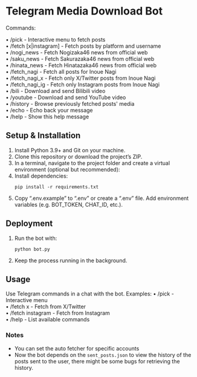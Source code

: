# Telegram Media Download Bot

Commands:  

• /pick - Interactive menu to fetch posts  
• /fetch [x|instagram] <username> - Fetch posts by platform and username  
• /nogi_news - Fetch Nogizaka46 news from official web  
• /saku_news - Fetch Sakurazaka46 news from official web  
• /hinata_news - Fetch Hinatazaka46 news from official web  
• /fetch_nagi - Fetch all posts for Inoue Nagi  
• /fetch_nagi_x - Fetch only X/Twitter posts from Inoue Nagi  
• /fetch_nagi_ig - Fetch only Instagram posts from Inoue Nagi  
• /bili <url> - Download and send Bilibili video  
• /youtube <url> - Download and send YouTube video  
• /history - Browse previously fetched posts' media  
• /echo <message> - Echo back your message  
• /help - Show this help message  

## Setup & Installation
1. Install Python 3.9+ and Git on your machine.  
2. Clone this repository or download the project’s ZIP.  
3. In a terminal, navigate to the project folder and create a virtual environment (optional but recommended):  
4. Install dependencies:  
   ```
   pip install -r requirements.txt
   ```
5. Copy “.env.example” to “.env” or create a “.env” file. Add environment variables (e.g. BOT_TOKEN, CHAT_ID, etc.).

## Deployment
1. Run the bot with:
   ```
   python bot.py
   ```
2. Keep the process running in the background.

## Usage
Use Telegram commands in a chat with the bot. Examples:
• /pick - Interactive menu  
• /fetch x <username> - Fetch from X/Twitter  
• /fetch instagram <username> - Fetch from Instagram  
• /help - List available commands  

### Notes
- You can set the auto fetcher for specific accounts
- Now the bot depends on the `sent_posts.json` to view the history of the posts sent to the user, there might be some bugs for retrieving the history.


